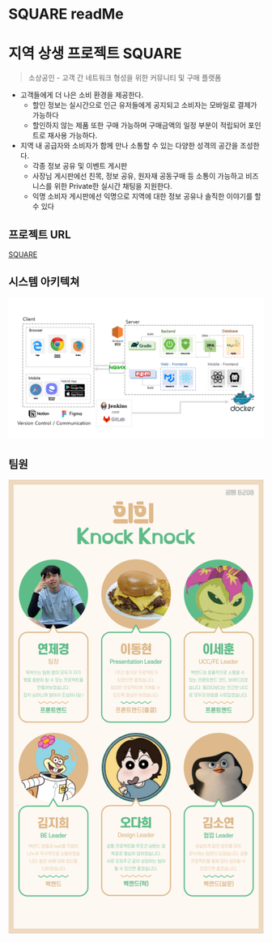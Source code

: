 # SQUARE readMe

# 지역 상생 프로젝트 SQUARE

> 소상공인 - 고객 간 네트워크 형성을 위한 커뮤니티 및 구매 플랫폼
> 

- 고객들에게 더 나은 소비 환경을 제공한다.
    - 할인 정보는 실시간으로 인근 유저들에게 공지되고 소비자는 모바일로 결제가 가능하다
    - 할인하지 않는 제품 또한 구매 가능하며 구매금액의 일정 부분이 적립되어 포인트로 재사용 가능하다.
- 지역 내 공급자와 소비자가 함께 만나 소통할 수 있는 다양한 성격의 공간을 조성한다.
    - 각종 정보 공유 및 이벤트 게시판
    - 사장님 게시판에선 친목, 정보 공유, 원자재 공동구매 등 소통이 가능하고 비즈니스를 위한 Private한 실시간 채팅을 지원한다.
    - 익명 소비자 게시판에선 익명으로 지역에 대한 정보 공유나 솔직한 이야기를 할 수 있다

## 프로젝트 URL

[SQUARE](https://i9b208.p.ssafy.io/)

## 시스템 아키텍쳐

![Untitled](/readme/systemArchitecture.png)

## 팀원

![제목을-입력해주세요_-001 (2).png](/readme/teammates.png)